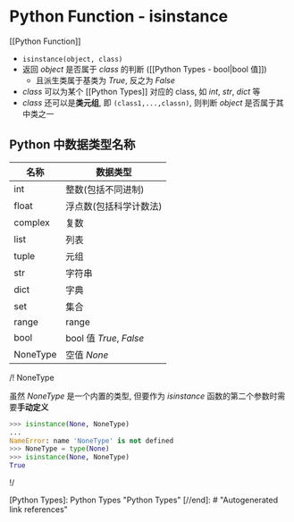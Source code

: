 # Python Function - isinstance

[[Python Function]]

* `isinstance(object, class)`
* 返回 *object* 是否属于 *class* 的判断 ([[Python Types - bool|bool 值]])
    * 且派生类属于基类为 *True*, 反之为 *False*
* *class* 可以为某个 [[Python Types]] 对应的 class, 如 *int*, *str*, *dict* 等
* *class* 还可以是**类元组**, 即 `(class1,...,classn)`, 则判断 *object* 是否属于其中类之一

## Python 中数据类型名称

| 名称     | 数据类型                |
|----------|-------------------------|
| int      | 整数(包括不同进制)      |
| float    | 浮点数(包括科学计数法)  |
| complex  | 复数                    |
| list     | 列表                    |
| tuple    | 元组                    |
| str      | 字符串                  |
| dict     | 字典                    |
| set      | 集合                    |
| range    | range                   |
| bool     | bool 值 *True*, *False* |
| NoneType | 空值 *None*             |

/! NoneType

虽然 *NoneType* 是一个内置的类型, 但要作为 *isinstance* 函数的第二个参数时需要**手动定义**

```python
>>> isinstance(None, NoneType)
...
NameError: name 'NoneType' is not defined
>>> NoneType = type(None)
>>> isinstance(None, NoneType)
True
```

!/

[//begin]: # "Autogenerated link references for markdown compatibility"
[Python Types]: Python Types "Python Types"
[//end]: # "Autogenerated link references"